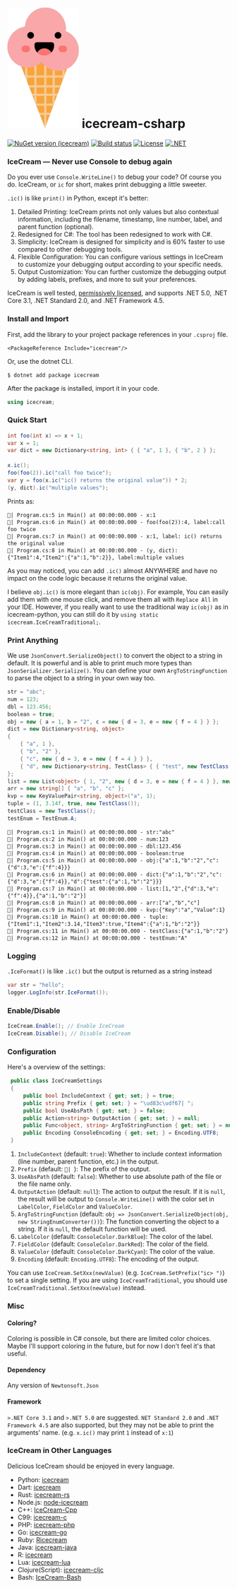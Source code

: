 # ![Logo](https://raw.githubusercontent.com/WAcry/icecream-csharp/main/logo.png) icecream-csharp

[![NuGet version (icecream)](https://img.shields.io/nuget/v/icecream.svg?style=flat-square)](https://www.nuget.org/packages/icecream)
[![Build status](https://github.com/WAcry/icecream-csharp/actions/workflows/ci.yml/badge.svg)](https://github.com/WAcry/icecream-csharp/actions/workflows/build-and-test.yml)
[![License](https://img.shields.io/badge/license-MIT-green)](https://github.com/WAcry/icecream-csharp/blob/master/LICENSE)
[![.NET](https://img.shields.io/badge/sdk.version-.NET%3E5.0%20%7C%20.NET%20Core%203.1%20%7C%20.NET%20Standard%202.0%20%7C%20.NET%20Framework%204.5-blue)](https://dotnet.microsoft.com/en-us/)

### IceCream — Never use Console to debug again

Do you ever use `Console.WriteLine()` to debug your code? Of course you
do. IceCream, or `ic` for short, makes print debugging a little sweeter.

`.ic()` is like `print()` in Python, except it's better:

1. Detailed Printing: IceCream prints not only values but also contextual information, including the filename,
   timestamp, line number, label, and parent function (optional).
2. Redesigned for C#: The tool has been redesigned to work with C#.
3. Simplicity: IceCream is designed for simplicity and is 60% faster to use compared to other debugging tools.
4. Flexible Configuration: You can configure various settings in IceCream to customize your debugging output according
   to your specific needs.
5. Output Customization: You can further customize the debugging output by adding labels, prefixes, and more to suit
   your preferences.

IceCream is well tested, [permissively licensed](LICENSE), and
supports .NET 5.0, .NET Core 3.1, .NET Standard 2.0, and .NET Framework 4.5.

### Install and Import

First, add the library to your project package references in your `.csproj` file.

```
<PackageReference Include="icecream"/>
```

Or, use the dotnet CLI.

```
$ dotnet add package icecream
```

After the package is installed, import it in your code.

```csharp
using icecream;
```

### Quick Start

```csharp
int foo(int x) => x + 1;
var x = 1;
var dict = new Dictionary<string, int> { { "a", 1 }, { "b", 2 } };

x.ic();
foo(foo(2)).ic("call foo twice");
var y = foo(x.ic("ic() returns the original value")) * 2;
(y, dict).ic("multiple values");
```

Prints as:

```
🍧| Program.cs:5 in Main() at 00:00:00.000 - x:1
🍧| Program.cs:6 in Main() at 00:00:00.000 - foo(foo(2)):4, label:call foo twice
🍧| Program.cs:7 in Main() at 00:00:00.000 - x:1, label: ic() returns the original value
🍧| Program.cs:8 in Main() at 00:00:00.000 - (y, dict):{"Item1":4,"Item2":{"a":1,"b":2}}, label:multiple values
```

As you may noticed, you can add `.ic()` almost ANYWHERE and have no impact on the code logic because it returns the original
value.

I believe `obj.ic()` is more elegant than `ic(obj)`. For example, You can easily add them with one mouse click, 
and remove them all with `Replace All` in your IDE. However, if you really want to use the traditional way `ic(obj)` as 
in icecream-python, you can still do it by `using static icecream.IceCreamTraditional;`.

### Print Anything

We use `JsonConvert.SerializeObject()` to convert the object to a string in default. It is
powerful and is able to print
much more types than `JsonSerializer.Serialize()`. You can define your own `ArgToStringFunction` to parse the object to
a string in your own way too.

```csharp
str = "abc";
num = 123;
dbl = 123.456;
boolean = true;
obj = new { a = 1, b = "2", c = new { d = 3, e = new { f = 4 } } };
dict = new Dictionary<string, object>
{
    { "a", 1 },
    { "b", "2" },
    { "c", new { d = 3, e = new { f = 4 } } },
    { "d", new Dictionary<string, TestClass> { { "test", new TestClass() } } }
};
list = new List<object> { 1, "2", new { d = 3, e = new { f = 4 } }, new TestClass() };
arr = new string[] { "a", "b", "c" };
kvp = new KeyValuePair<string, object>("a", 1);
tuple = (1, 3.14f, true, new TestClass());
testClass = new TestClass();
testEnum = TestEnum.A;
```

```
🍧| Program.cs:1 in Main() at 00:00:00.000 - str:"abc"
🍧| Program.cs:2 in Main() at 00:00:00.000 - num:123
🍧| Program.cs:3 in Main() at 00:00:00.000 - dbl:123.456
🍧| Program.cs:4 in Main() at 00:00:00.000 - boolean:true
🍧| Program.cs:5 in Main() at 00:00:00.000 - obj:{"a":1,"b":"2","c":{"d":3,"e":{"f":4}}}
🍧| Program.cs:6 in Main() at 00:00:00.000 - dict:{"a":1,"b":"2","c":{"d":3,"e":{"f":4}},"d":{"test":{"a":1,"b":"2"}}}
🍧| Program.cs:7 in Main() at 00:00:00.000 - list:[1,"2",{"d":3,"e":{"f":4}},{"a":1,"b":"2"}]
🍧| Program.cs:8 in Main() at 00:00:00.000 - arr:["a","b","c"]
🍧| Program.cs:9 in Main() at 00:00:00.000 - kvp:{"Key":"a","Value":1}
🍧| Program.cs:10 in Main() at 00:00:00.000 - tuple:{"Item1":1,"Item2":3.14,"Item3":true,"Item4":{"a":1,"b":"2"}}
🍧| Program.cs:11 in Main() at 00:00:00.000 - testClass:{"a":1,"b":"2"}
🍧| Program.cs:12 in Main() at 00:00:00.000 - testEnum:"A"
```

### Logging

`.IceFormat()` is like `.ic()` but the output is returned as a string instead

```csharp
var str = "hello";
logger.LogInfo(str.IceFormat());
```

### Enable/Disable

```csharp
IceCream.Enable(); // Enable IceCream
IceCream.Disable(); // Disable IceCream
```

### Configuration

Here's a overview of the settings:

```csharp
 public class IceCreamSettings
 {
     public bool IncludeContext { get; set; } = true;
     public string Prefix { get; set; } = "\ud83c\udf67| ";
     public bool UseAbsPath { get; set; } = false;
     public Action<string> OutputAction { get; set; } = null;
     public Func<object, string> ArgToStringFunction { get; set; } = null;
     public Encoding ConsoleEncoding { get; set; } = Encoding.UTF8;
 }
 ```

1. `IncludeContext` (default: `true`): Whether to include context information (line number, parent function, etc.) in
   the output.
2. `Prefix` (default: `🍧| `): The prefix of the output.
3. `UseAbsPath` (default: `false`): Whether to use absolute path of the file or the file name only.
4. `OutputAction` (default: `null`): The action to output the result. If it is `null`, the result will be output to
   `Console.WriteLine()` with the color set in `LabelColor`, `FieldColor` and `ValueColor`.
5. `ArgToStringFunction` (default: `obj => JsonConvert.SerializeObject(obj, new StringEnumConverter())`): The function
   converting the object to a string. If it is `null`, the default function will be used.
6. `LabelColor` (default: `ConsoleColor.DarkBlue`): The color of the label.
7. `FieldColor` (default: `ConsoleColor.DarkRed`): The color of the field.
8. `ValueColor` (default: `ConsoleColor.DarkCyan`): The color of the value.
9. `Encoding` (default: `Encoding.UTF8`): The encoding of the output.

You can use `IceCream.SetXxx(newValue)` (e.g. `IceCream.SetPrefix("ic> ")`) to set a single setting.
If you are using `IceCreamTraditional`, you should use `IceCreamTraditional.SetXxx(newValue)` instead.

### Misc

#### Coloring?

Coloring is possible in C# console, but there are limited color choices. Maybe I'll support coloring in the future, but
for now I don't feel it's that useful.

#### Dependency

Any version of `Newtonsoft.Json`

#### Framework

`>.NET Core 3.1` and `>.NET 5.0` are suggested. `NET Standard 2.0` and `.NET Framework 4.5` are also supported, 
but they may not be able to print the arguments' name. (e.g. `x.ic()` may print `1` instead of `x:1`)

### IceCream in Other Languages

Delicious IceCream should be enjoyed in every language.

- Python: [icecream](https://github.com/gruns/icecream)
- Dart: [icecream](https://github.com/HallerPatrick/icecream)
- Rust: [icecream-rs](https://github.com/ericchang00/icecream-rs)
- Node.js: [node-icecream](https://github.com/jmerle/node-icecream)
- C++: [IceCream-Cpp](https://github.com/renatoGarcia/icecream-cpp)
- C99: [icecream-c](https://github.com/chunqian/icecream-c)
- PHP: [icecream-php](https://github.com/ntzm/icecream-php)
- Go: [icecream-go](https://github.com/WAY29/icecream-go)
- Ruby: [Ricecream](https://github.com/nodai2hITC/ricecream)
- Java: [icecream-java](https://github.com/Akshay-Thakare/icecream-java)
- R: [icecream](https://github.com/lewinfox/icecream)
- Lua: [icecream-lua](https://github.com/wlingze/icecream-lua)
- Clojure(Script): [icecream-cljc](https://github.com/Eigenbahn/icecream-cljc)
- Bash: [IceCream-Bash](https://github.com/jtplaarj/IceCream-Bash)
